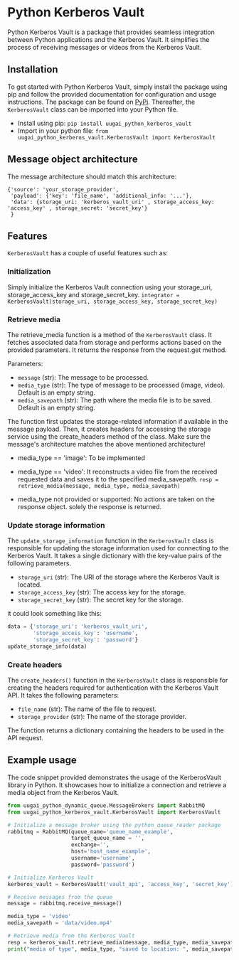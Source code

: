 # Python Kerberos Vault

Python Kerberos Vault is a package that provides seamless integration between Python applications and the Kerberos Vault. It simplifies the process of receiving messages or videos from the Kerberos Vault.

## Installation
To get started with Python Kerberos Vault, simply install the package using pip and follow the provided documentation for configuration and usage instructions. The package can be found on [PyPi](https://pypi.org/project/uugai-python-kerberos-vault/). Thereafter, the `KerberosVault` class can be imported into your Python file.
* Install using pip: `pip install uugai_python_kerberos_vault`
* Import in your python file: `from uugai_python_kerberos_vault.KerberosVault import KerberosVault`

## Message object architecture
The message architecture should match this architecture:

```
{'source': 'your_storage_provider', 
 'payload': {'key': 'file_name', 'additional_info: '...'},
 'data': {storage_uri: 'kerberos_vault_uri' , storage_access_key: 'access_key' , storage_secret: 'secret_key'}
 }
```

## Features
`KerberosVault` has a couple of useful features such as:

### Initialization
Simply initialize the Kerberos Vault connection using your storage_uri, storage_access_key and storage_secret_key. 
`integrator = KerberosVault(storage_uri, storage_access_key, storage_secret_key)`

### Retrieve media
The retrieve_media function is a method of the `KerberosVault` class. It fetches associated data from storage and performs actions based on the provided parameters. It returns the response from the request.get method.

Parameters:

* `message` (str): The message to be processed.
* `media_type` (str): The type of message to be processed (image, video). Default is an empty string.
* `media_savepath` (str): The path where the media file is to be saved. Default is an empty string.

The function first updates the storage-related information if available in the message payload. Then, it creates headers for accessing the storage service using the create_headers method of the class. Make sure the message's architecture matches the above mentioned architecture!

* media_type == 'image': To be implemented

* media_type == 'video': It reconstructs a video file from the received requested data and saves it to the specified media_savepath. `resp = retrieve_media(message, media_type, media_savepath)`

* media_type not provided or supported: No actions are taken on the response object. solely the response is returned.

### Update storage information
The `update_storage_information` function in the `KerberosVault` class is responsible for updating the storage information used for connecting to the Kerberos Vault. It takes a single dictionary with the key-value pairs of the following parameters.

- `storage_uri` (str): The URI of the storage where the Kerberos Vault is located.
- `storage_access_key` (str): The access key for the storage.
- `storage_secret_key` (str): The secret key for the storage.

it could look something like this:
```python
data = {'storage_uri': 'kerberos_vault_uri', 
        'storage_access_key': 'username', 
        'storage_secret_key': 'password'}
update_storage_info(data)
```

### Create headers
The `create_headers()` function in the `KerberosVault` class is responsible for creating the headers required for authentication with the Kerberos Vault API. It takes the following parameters:

- `file_name` (str): The name of the file to request.
- `storage_provider` (str): The name of the storage provider.

The function returns a dictionary containing the headers to be used in the API request.

## Example usage
The code snippet provided demonstrates the usage of the KerberosVault library in Python. It showcases how to initialize a connection and retrieve a media object from the Kerberos Vault. 

```Python
from uugai_python_dynamic_queue.MessageBrokers import RabbitMQ
from uugai_python_kerberos_vault.KerberosVault import KerberosVault

# Initialize a message broker using the python_queue_reader package
rabbitmq = RabbitMQ(queue_name='queue_name_example', 
                    target_queue_name = '', 
                    exchange='', 
                    host='host_name_example', 
                    username='username',
                    password='password')

# Initialize Kerberos Vault
kerberos_vault = KerberosVault('vault_api', 'access_key', 'secret_key')

# Receive messages from the queue
message = rabbitmq.receive_message()

media_type = 'video'
media_savepath = 'data/video.mp4'

# Retrieve media from the Kerberos Vault
resp = kerberos_vault.retrieve_media(message, media_type, media_savepath)
print("media of type", media_type, "saved to location: ", media_savepath)
```
